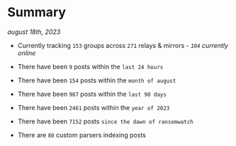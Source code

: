 
# Summary
_august 18th, 2023_

- Currently tracking `153` groups across `271` relays & mirrors - _`104` currently online_

- There have been `9` posts within the `last 24 hours`

- There have been `154` posts within the `month of august`

- There have been `987` posts within the `last 90 days`

- There have been `2461` posts within the `year of 2023`

- There have been `7152` posts `since the dawn of ransomwatch`

- There are `80` custom parsers indexing posts
